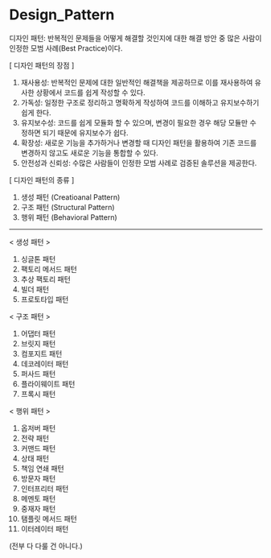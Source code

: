# Design_Pattern
디자인 패턴: 
반복적인 문제들을 어떻게 해결할 것인지에 대한 해결 방안 중 많은 사람이 인정한 모범 사례(Best Practice)이다.

[ 디자인 패턴의 장점 ]
1. 재사용성: 반복적인 문제에 대한 일반적인 해결책을 제공하므로 이를 재사용하여 유사한 상황에서 코드를 쉽게 작성할 수 있다.
2. 가독성: 일정한 구조로 정리하고 명확하게 작성하여 코드를 이해하고 유지보수하기 쉽게 한다.
3. 유지보수성: 코드를 쉽게 모듈화 할 수 있으며, 변경이 필요한 경우 해당 모듈만 수정하면 되기 때문에 유지보수가 쉽다.
4. 확장성: 새로운 기능을 추가하거나 변경할 때 디자인 패턴을 활용하여 기존 코드를 변경하지 않고도 새로운 기능을 통합할 수 있다.
5. 안전성과 신뢰성: 수많은 사람들이 인정한 모범 사례로 검증된 솔루션을 제공한다.

 [ 디자인 패턴의 종류 ]
 1. 생성 패턴 (Creatioanal Pattern)
 2. 구조 패턴 (Structural Pattern)
 3. 행위 패턴 (Behavioral Pattern)

----------------------------------------------------------------------------------------

< 생성 패턴 >
1. 싱글톤 패턴
2. 팩토리 메서드 패턴
3. 추상 팩토리 패턴
4. 빌더 패턴
5. 프로토타입 패턴

< 구조 패턴 >
1. 어댑터 패턴
2. 브릿지 패턴
3. 컴포지트 패턴
4. 데코레이터 패턴
5. 퍼사드 패턴
6. 플라이웨이트 패턴
7. 프록시 패턴

< 행위 패턴 >
1. 옵저버 패턴
2. 전략 패턴
3. 커맨드 패턴
4. 상태 패턴
5. 책임 연쇄 패턴
6. 방문자 패턴
7. 인터프리터 패턴
8. 메멘토 패턴
9. 중재자 패턴
10. 탬플릿 메서드 패턴
11. 이터레이터 패턴

(전부 다 다룰 건 아니다.) 